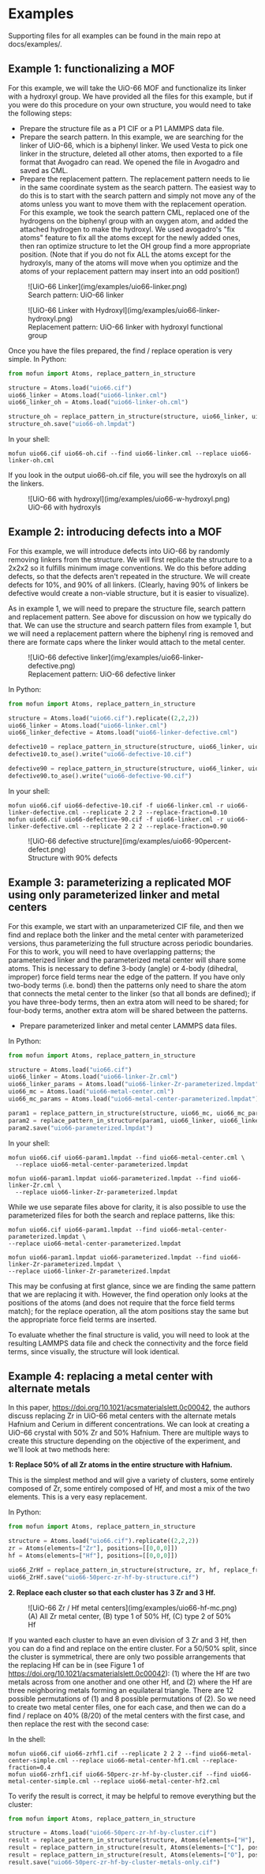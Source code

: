 # Examples

Supporting files for all examples can be found in the main repo at docs/examples/.

## Example 1: functionalizing a MOF

For this example, we will take the UiO-66 MOF and functionalize its linker with a hydroxyl group. We have provided all
the files for this example, but if you were do this procedure on your own structure, you would need to take the
following steps:

* Prepare the structure file as a P1 CIF or a P1 LAMMPS data file.
* Prepare the search pattern. In this example, we are searching for the linker of UiO-66, which is a biphenyl linker. We
  used Vesta to pick one linker in the structure, deleted all other atoms, then exported to a file format that Avogadro
  can read. We opened the file in Avogadro and saved as CML.
* Prepare the replacement pattern. The replacement pattern needs to lie in the same coordinate system as the search
  pattern. The easiest way to do this is to start with the search pattern and simply not move any of the atoms unless
  you want to move them with the replacement operation. For this example, we took the search pattern CML, replaced one
  of the hydrogens on the biphenyl group with an oxygen atom, and added the attached hydrogen to make the hydroxyl. We
  used avogadro's "fix atoms" feature to fix all the atoms except for the newly added ones, then ran optimize structure
  to let the OH group find a more appropriate position. (Note that if you do not fix ALL the atoms except for the
  hydroxyls, many of the atoms will move when you optimize and the atoms of your replacement pattern may insert into an
  odd position!)

<figure markdown>
  ![UiO-66 Linker](img/examples/uio66-linker.png)
  <figcaption>Search pattern: UiO-66 linker</figcaption>
</figure>

<figure markdown>
  ![UiO-66 Linker with Hydroxyl](img/examples/uio66-linker-hydroxyl.png)
  <figcaption>Replacement pattern: UiO-66 linker with hydroxyl functional group</figcaption>
</figure>

Once you have the files prepared, the find / replace operation is very simple. In Python:

```python
from mofun import Atoms, replace_pattern_in_structure

structure = Atoms.load("uio66.cif")
uio66_linker = Atoms.load("uio66-linker.cml")
uio66_linker_oh = Atoms.load("uio66-linker-oh.cml")

structure_oh = replace_pattern_in_structure(structure, uio66_linker, uio66_linker_oh)
structure_oh.save("uio66-oh.lmpdat")
```

In your shell:

```shell
mofun uio66.cif uio66-oh.cif --find uio66-linker.cml --replace uio66-linker-oh.cml
```

If you look in the output uio66-oh.cif file, you will see the hydroxyls on all the linkers.

<figure markdown>
  ![UiO-66 with hydroxyl](img/examples/uio66-w-hydroxyl.png)
  <figcaption>UiO-66 with hydroxyls</figcaption>
</figure>

## Example 2: introducing defects into a MOF

For this example, we will introduce defects into UiO-66 by randomly removing linkers from the structure. We will first
replicate the structure to a 2x2x2 so it fulfills minimum image conventions. We do this before adding defects, so that
the defects aren't repeated in the structure. We will create defects for 10%, and 90% of all linkers. (Clearly, having
90% of linkers be defective would create a non-viable structure, but it is easier to visualize).

As in example 1, we will need to prepare the structure file, search pattern and replacement pattern. See above for
discussion on how we typically do that. We can use the structure and search pattern files from example 1, but we will
need a replacement pattern where the biphenyl ring is removed and there are formate caps where the linker would attach
to the metal center.

<figure markdown>
  ![UiO-66 defective linker](img/examples/uio66-linker-defective.png)
  <figcaption>Replacement pattern: UiO-66 defective linker</figcaption>
</figure>

In Python:

```python
from mofun import Atoms, replace_pattern_in_structure

structure = Atoms.load("uio66.cif").replicate((2,2,2))
uio66_linker = Atoms.load("uio66-linker.cml")
uio66_linker_defective = Atoms.load("uio66-linker-defective.cml")

defective10 = replace_pattern_in_structure(structure, uio66_linker, uio66_linker_defective, replace_fraction=0.10)
defective10.to_ase().write("uio66-defective-10.cif")

defective90 = replace_pattern_in_structure(structure, uio66_linker, uio66_linker_defective, replace_fraction=0.90)
defective90.to_ase().write("uio66-defective-90.cif")
```

In your shell:

```shell
mofun uio66.cif uio66-defective-10.cif -f uio66-linker.cml -r uio66-linker-defective.cml --replicate 2 2 2 --replace-fraction=0.10
mofun uio66.cif uio66-defective-90.cif -f uio66-linker.cml -r uio66-linker-defective.cml --replicate 2 2 2 --replace-fraction=0.90
```

<figure markdown>
  ![UiO-66 defective structure](img/examples/uio66-90percent-defect.png)
  <figcaption>Structure with 90% defects</figcaption>
</figure>

## Example 3: parameterizing a replicated MOF using only parameterized linker and metal centers

For this example, we start with an unparameterized CIF file, and then we find and replace both the linker and the metal
center with parameterized versions, thus parameterizing the full structure across periodic boundaries. For this to
work, you will need to have overlapping patterns; the parameterized linker and the parameterized metal center will
share some atoms. This is necessary to define 3-body (angle) or 4-body (dihedral, improper) force field terms near the
edge of the pattern. If you have only two-body terms (i.e. bond) then the patterns only need to share the atom that
connects the metal center to the linker (so that all bonds are defined); if you have three-body terms, then an extra
atom will need to be shared; for four-body terms, another extra atom will be shared between the patterns.

* Prepare parameterized linker and metal center LAMMPS data files.

In Python:

```python
from mofun import Atoms, replace_pattern_in_structure

structure = Atoms.load("uio66.cif")
uio66_linker = Atoms.load("uio66-linker-Zr.cml")
uio66_linker_params = Atoms.load("uio66-linker-Zr-parameterized.lmpdat")
uio66_mc = Atoms.load("uio66-metal-center.cml")
uio66_mc_params = Atoms.load("uio66-metal-center-parameterized.lmpdat")

param1 = replace_pattern_in_structure(structure, uio66_mc, uio66_mc_params)
param2 = replace_pattern_in_structure(param1, uio66_linker, uio66_linker_params)
param2.save("uio66-parameterized.lmpdat")
```

In your shell:

```shell
mofun uio66.cif uio66-param1.lmpdat --find uio66-metal-center.cml \
  --replace uio66-metal-center-parameterized.lmpdat

mofun uio66-param1.lmpdat uio66-parameterized.lmpdat --find uio66-linker-Zr.cml \
  --replace uio66-linker-Zr-parameterized.lmpdat
```

While we use separate files above for clarity, it is also possible to use the parameterized files for both the search
and replace patterns, like this:

```shell
mofun uio66.cif uio66-param1.lmpdat --find uio66-metal-center-parameterized.lmpdat \
--replace uio66-metal-center-parameterized.lmpdat

mofun uio66-param1.lmpdat uio66-parameterized.lmpdat --find uio66-linker-Zr-parameterized.lmpdat \
--replace uio66-linker-Zr-parameterized.lmpdat
```

This may be confusing at first glance, since we are finding the same pattern that we are replacing it with. However, the
find operation only looks at the positions of the atoms (and does not require that the force field terms match); for
the replace operation, all the atom positions stay the same but the appropriate force field terms are inserted.

To evaluate whether the final structure is valid, you will need to look at the resulting LAMMPS data file and check the
connectivity and the force field terms, since visually, the structure will look identical.


## Example 4: replacing a metal center with alternate metals

In this paper, https://doi.org/10.1021/acsmaterialslett.0c00042, the authors discuss replacing Zr in UiO-66 metal
centers with the alternate metals Hafnium and Cerium in different concentrations. We can look at creating a UiO-66
crystal with 50% Zr and 50% Hafnium. There are multiple ways to create this structure depending on the objective of the
experiment, and we'll look at two methods here:

**1: Replace 50% of all Zr atoms in the entire structure with Hafnium.**

This is the simplest method and will give a variety of clusters, some entirely composed of Zr, some entirely composed of
Hf, and most a mix of the two elements. This is a very easy replacement.

In Python:

```python
from mofun import Atoms, replace_pattern_in_structure

structure = Atoms.load("uio66.cif").replicate((2,2,2))
zr = Atoms(elements=["Zr"], positions=[[0,0,0]])
hf = Atoms(elements=["Hf"], positions=[[0,0,0]])

uio66_ZrHf = replace_pattern_in_structure(structure, zr, hf, replace_fraction=0.5)
uio66_ZrHf.save("uio66-50perc-zr-hf-by-structure.cif")
```

**2. Replace each cluster so that each cluster has 3 Zr and 3 Hf.**

<figure markdown>
  ![UiO-66 Zr / Hf metal centers](img/examples/uio66-hf-mc.png)
  <figcaption>(A) All Zr metal center, (B) type 1 of 50% Hf, (C) type 2 of 50% Hf</figcaption>
</figure>

If you wanted each cluster to have an even division of 3 Zr and 3 Hf, then you can do a find and replace on the entire
cluster. For a 50/50% split, since the cluster is symmetrical, there are only two possible arrangements that the
replacing Hf can be in (see Figure 1 of https://doi.org/10.1021/acsmaterialslett.0c00042): (1) where the Hf are two
metals across from one another and one other Hf, and (2) where the Hf are three neighboring metals forming an
equilateral triangle. There are 12 possible permutations of (1) and 8 possible permutations of (2). So we need to create
two metal center files, one for each case, and then we can do a find / replace on 40% (8/20) of the metal centers with
the first case, and then replace the rest with the second case:

In the shell:

```shell
mofun uio66.cif uio66-zrhf1.cif --replicate 2 2 2 --find uio66-metal-center-simple.cml --replace uio66-metal-center-hf1.cml --replace-fraction=0.4
mofun uio66-zrhf1.cif uio66-50perc-zr-hf-by-cluster.cif --find uio66-metal-center-simple.cml --replace uio66-metal-center-hf2.cml
```

To verify the result is correct, it may be helpful to remove everything but the cluster:

```python
from mofun import Atoms, replace_pattern_in_structure

structure = Atoms.load("uio66-50perc-zr-hf-by-cluster.cif")
result = replace_pattern_in_structure(structure, Atoms(elements=["H"], positions=[[0,0,0]]), Atoms())
result = replace_pattern_in_structure(result, Atoms(elements=["C"], positions=[[0,0,0]]), Atoms())
result = replace_pattern_in_structure(result, Atoms(elements=["O"], positions=[[0,0,0]]), Atoms())
result.save("uio66-50perc-zr-hf-by-cluster-metals-only.cif")
```
